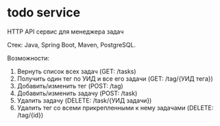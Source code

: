 # todo service
HTTP API сервис для менеджера задач

Стек: Java, Spring Boot, Maven, PostgreSQL.

Возможности:
1)	Вернуть список всех задач (GET: /tasks)
2)	Получить один тег по УИД и все его задачи (GET: /tag/{УИД тега})
3)	Добавить/изменить тег (POST: /tag)
4)	Добавить/изменить задачу (POST: /task)
5)	Удалить задачу (DELETE: /task/{УИД задачи})
6)	Удалить тег со всеми прикрепленными к нему задачами (DELETE: /tag/{id})
